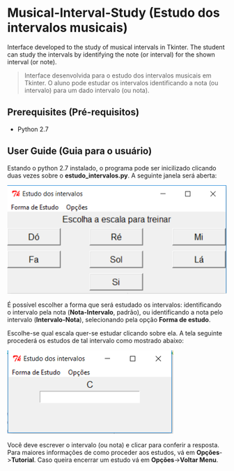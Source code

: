 # Musical-Interval-Study (Estudo dos intervalos musicais)
Interface developed to the study of musical intervals in Tkinter. The student can study the intervals by identifying the note (or interval) for the shown interval (or note).

>Interface desenvolvida para o estudo dos intervalos musicais em Tkinter. O aluno pode estudar os intervalos identificando a nota (ou intervalo) para um dado intervalo (ou nota).

## Prerequisites (Pré-requisitos)

- Python 2.7

## User Guide (Guia para o usuário)

Estando o python 2.7 instalado, o programa pode ser inicilizado clicando duas vezes sobre o **estudo_intervalos.py**. A seguinte janela será aberta:

![Screenshot](imagens/tela_principal.PNG)

É possível escolher a forma que será estudado os intervalos: identificando o intervalo pela nota (**Nota-Intervalo**, padrão), ou identificando a nota pelo intervalo (**Intervalo-Nota**), selecionando pela opção **Forma de estudo**.

Escolhe-se qual escala quer-se estudar clicando sobre ela. A tela seguinte procederá os estudos de tal intervalo como mostrado abaixo:

![Screenshot](imagens/estudo.PNG)

Você deve escrever o intervalo (ou nota) e clicar *<ENTER>* para conferir a resposta. Para maiores informações de como proceder aos estudos, vá em **Opções**->**Tutorial**. Caso queira encerrar um estudo vá em **Opções**->**Voltar Menu**.
